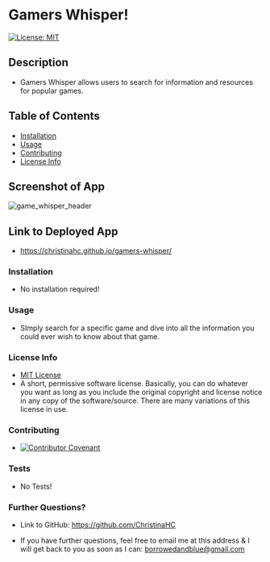 # Gamers Whisper!
  [![License: MIT](https://img.shields.io/badge/License-MIT-yellow.svg)](https://opensource.org/licenses/MIT)

  ## Description
  
  * Gamers Whisper allows users to search for information and resources for popular games.

  ## Table of Contents

  * [Installation](#installation)
  * [Usage](#usage)
  * [Contributing](#contributing)
  * [License Info](#license-info)

  ## Screenshot of App

  ![game_whisper_header](https://user-images.githubusercontent.com/92480050/161149069-363b3717-98f0-42a7-b60e-88e9b9ad24aa.jpg)
 
  ## Link to Deployed App

  * https://christinahc.github.io/gamers-whisper/

  ### Installation
  
  * No installation required!

  ### Usage

  * SImply search for a specific game and dive into all the information you could ever wish to know about that game.

  ### License Info
  * [MIT License](https://opensource.org/licenses/MIT)
  * A short, permissive software license. Basically, you can do whatever you want as long as you include the original copyright and license notice in any copy of the software/source.  There are many variations of this license in use.
  
  ### Contributing

  * [![Contributor Covenant](https://img.shields.io/badge/Contributor%20Covenant-2.1-4baaaa.svg)](code_of_conduct.md)

  ### Tests

  * No Tests!

  ### Further Questions?

  * Link to GitHub: https://github.com/ChristinaHC

  * If you have further questions, feel free to email me at this address & I will get back to you as soon as I can: borrowedandblue@gmail.com
